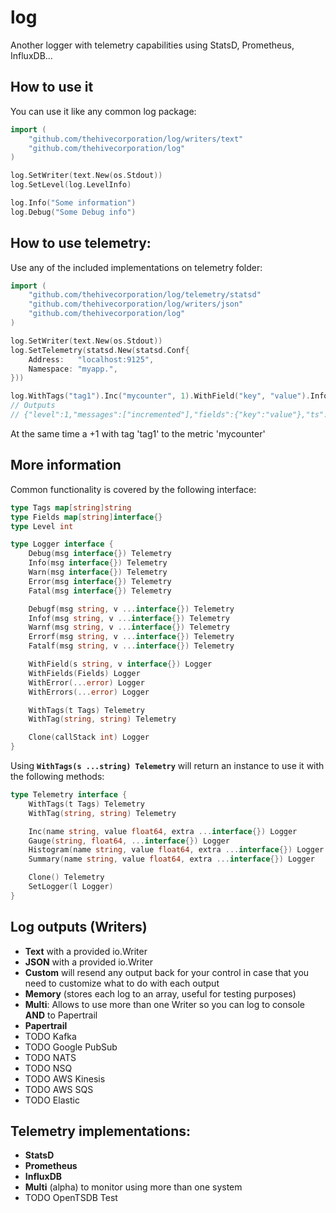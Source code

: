 # log
Another logger with telemetry capabilities using StatsD, Prometheus, InfluxDB...

## How to use it

You can use it like any common log package:

```go
import (
    "github.com/thehivecorporation/log/writers/text"
    "github.com/thehivecorporation/log"
)

log.SetWriter(text.New(os.Stdout))
log.SetLevel(log.LevelInfo)

log.Info("Some information")
log.Debug("Some Debug info")
```


## How to use telemetry:

Use any of the included implementations on telemetry folder:

```go
import (
    "github.com/thehivecorporation/log/telemetry/statsd"
    "github.com/thehivecorporation/log/writers/json"
    "github.com/thehivecorporation/log"
)

log.SetWriter(text.New(os.Stdout))
log.SetTelemetry(statsd.New(statsd.Conf{
    Address:   "localhost:9125",
    Namespace: "myapp.",
}))

log.WithTags("tag1").Inc("mycounter", 1).WithField("key", "value").Info("incremented")
// Outputs
// {"level":1,"messages":["incremented"],"fields":{"key":"value"},"ts":"2017-10-16T00:03:07.685786669+02:00"}
```

At the same time a +1 with tag 'tag1' to the metric 'mycounter'

## More information

Common functionality is covered by the following interface:

```go
type Tags map[string]string
type Fields map[string]interface{}
type Level int

type Logger interface {
	Debug(msg interface{}) Telemetry
	Info(msg interface{}) Telemetry
	Warn(msg interface{}) Telemetry
	Error(msg interface{}) Telemetry
	Fatal(msg interface{}) Telemetry

	Debugf(msg string, v ...interface{}) Telemetry
	Infof(msg string, v ...interface{}) Telemetry
	Warnf(msg string, v ...interface{}) Telemetry
	Errorf(msg string, v ...interface{}) Telemetry
	Fatalf(msg string, v ...interface{}) Telemetry

	WithField(s string, v interface{}) Logger
	WithFields(Fields) Logger
	WithError(...error) Logger
	WithErrors(...error) Logger

	WithTags(t Tags) Telemetry
	WithTag(string, string) Telemetry

	Clone(callStack int) Logger
}
```

Using **`WithTags(s ...string) Telemetry`** will return an instance to use it with the following methods:

```go
type Telemetry interface {
	WithTags(t Tags) Telemetry
	WithTag(string, string) Telemetry

	Inc(name string, value float64, extra ...interface{}) Logger
	Gauge(string, float64, ...interface{}) Logger
	Histogram(name string, value float64, extra ...interface{}) Logger
	Summary(name string, value float64, extra ...interface{}) Logger

	Clone() Telemetry
	SetLogger(l Logger)
}
```

## Log outputs (Writers)

* **Text** with a provided io.Writer
* **JSON** with a provided io.Writer
* **Custom** will resend any output back for your control in case that you need to customize what to do with each output
* **Memory** (stores each log to an array, useful for testing purposes)
* **Multi**: Allows to use more than one Writer so you can log to console **AND** to Papertrail
* **Papertrail**
* TODO Kafka
* TODO Google PubSub
* TODO NATS
* TODO NSQ
* TODO AWS Kinesis
* TODO AWS SQS
* TODO Elastic

## Telemetry implementations:

* **StatsD**
* **Prometheus**
* **InfluxDB**
* **Multi** (alpha) to monitor using more than one system
* TODO OpenTSDB
Test
